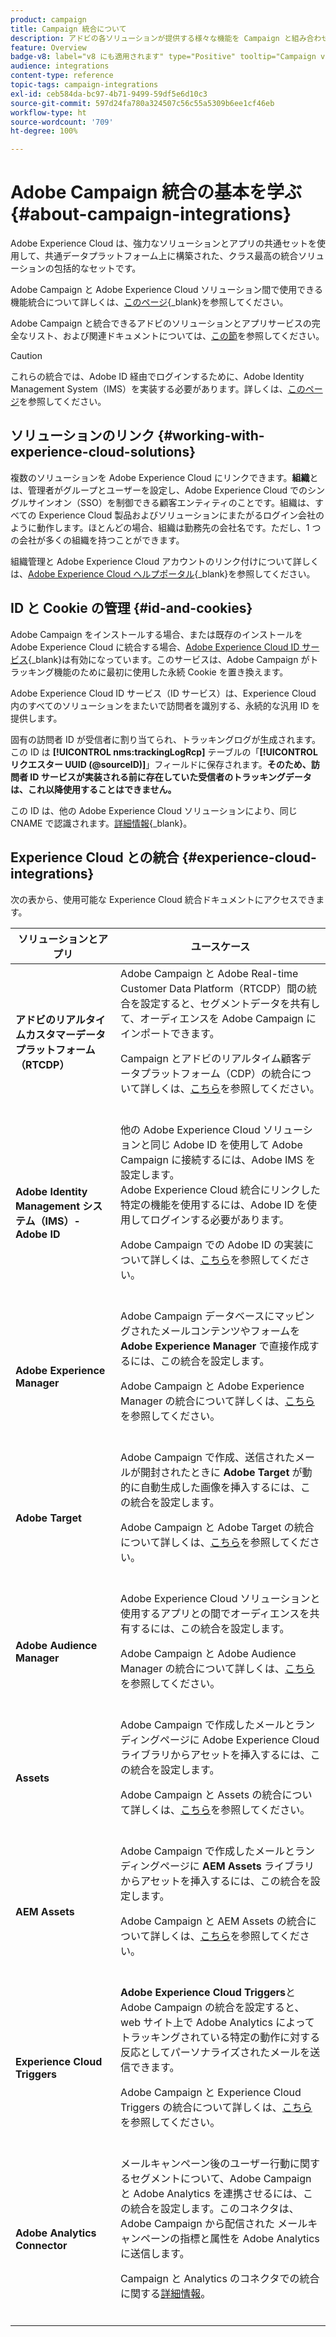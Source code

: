 ```yaml
---
product: campaign
title: Campaign 統合について
description: アドビの各ソリューションが提供する様々な機能を Campaign と組み合わせることができます
feature: Overview
badge-v8: label="v8 にも適用されます" type="Positive" tooltip="Campaign v8 にも適用されます"
audience: integrations
content-type: reference
topic-tags: campaign-integrations
exl-id: ceb584da-bc97-4b71-9499-59df5e6d10c3
source-git-commit: 597d24fa780a324507c56c55a5309b6ee1cf46eb
workflow-type: ht
source-wordcount: '709'
ht-degree: 100%

---
```


# Adobe Campaign 統合の基本を学ぶ {#about-campaign-integrations}

Adobe Experience Cloud は、強力なソリューションとアプリの共通セットを使用して、共通データプラットフォーム上に構築された、クラス最高の統合ソリューションの包括的なセットです。

Adobe Campaign と Adobe Experience Cloud ソリューション間で使用できる機能統合について詳しくは、[このページ](https://experienceleague.adobe.com/ja/docs/core-services/interface/administration/integrations){_blank}を参照してください。

Adobe Campaign と統合できるアドビのソリューションとアプリサービスの完全なリスト、および関連ドキュメントについては、[この節](#experience-cloud-integrations)を参照してください。

>[!CAUTION]
>
>これらの統合では、Adobe ID 経由でログインするために、Adobe Identity Management System（IMS）を実装する必要があります。詳しくは、[このページ](../../integrations/using/about-adobe-id.md)を参照してください。
>

## ソリューションのリンク {#working-with-experience-cloud-solutions}

複数のソリューションを Adobe Experience Cloud にリンクできます。**組織**&#x200B;とは、管理者がグループとユーザーを設定し、Adobe Experience Cloud でのシングルサインオン（SSO）を制御できる顧客エンティティのことです。組織は、すべての Experience Cloud 製品およびソリューションにまたがるログイン会社のように動作します。ほとんどの場合、組織は勤務先の会社名です。ただし、1 つの会社が多くの組織を持つことができます。

組織管理と Adobe Experience Cloud アカウントのリンク付けについて詳しくは、[Adobe Experience Cloud ヘルプポータル](https://experienceleague.adobe.com/ja/docs/core-services/interface/administration/organizations){_blank}を参照してください。

## ID と Cookie の管理 {#id-and-cookies}

Adobe Campaign をインストールする場合、または既存のインストールを Adobe Experience Cloud に統合する場合、[Adobe Experience Cloud ID サービス](https://experienceleague.adobe.com/ja/docs/id-service/using/home){_blank}は有効になっています。このサービスは、Adobe Campaign がトラッキング機能のために最初に使用した永続 Cookie を置き換えます。

Adobe Experience Cloud ID サービス（ID サービス）は、Experience Cloud 内のすべてのソリューションをまたいで訪問者を識別する、永続的な汎用 ID を提供します。

固有の訪問者 ID が受信者に割り当てられ、トラッキングログが生成されます。この ID は **[!UICONTROL nms:trackingLogRcp]** テーブルの「**[!UICONTROL リクエスター UUID (@sourceID)]**」フィールドに保存されます。**そのため、訪問者 ID サービスが実装される前に存在していた受信者のトラッキングデータは、これ以降使用することはできません。**

この ID は、他の Adobe Experience Cloud ソリューションにより、同じ CNAME で認識されます。[詳細情報](https://experienceleague.adobe.com/ja/docs/id-service/using/reference/analytics-reference/cname){_blank}。

## Experience Cloud との統合 {#experience-cloud-integrations}

次の表から、使用可能な Experience Cloud 統合ドキュメントにアクセスできます。

<table> 
 <thead> 
  <tr> 
   <th> ソリューションとアプリ<br /> </th> 
   <th> ユースケース<br /> </th> 
  </tr> 
 </thead> 
 <tbody> 
  <tr> 
   <td> <strong>アドビのリアルタイムカスタマーデータプラットフォーム（RTCDP）</strong><br /> </td> 
   <td> Adobe Campaign と Adobe Real-time Customer Data Platform（RTCDP）間の統合を設定すると、セグメントデータを共有して、オーディエンスを Adobe Campaign にインポートできます。<br /> <p>Campaign とアドビのリアルタイム顧客データプラットフォーム（CDP）の統合について詳しくは、<a href="../../integrations/using/get-started-sources-destinations.md">こちら</a>を参照してください。</p><br /> </td> 
  </tr> 
  <tr> 
   <td> <strong>Adobe Identity Management システム（IMS）- Adobe ID</strong><br /> </td> 
   <td> 他の Adobe Experience Cloud ソリューションと同じ Adobe ID を使用して Adobe Campaign に接続するには、Adobe IMS を設定します。<br />Adobe Experience Cloud 統合にリンクした特定の機能を使用するには、Adobe ID を使用してログインする必要があります。<br /> <p>Adobe Campaign での Adobe ID の実装について詳しくは、<a href="../../integrations/using/about-adobe-id.md">こちら</a>を参照してください。</p><br /> </td> 
  </tr> 
  <tr> 
   <td> <strong>Adobe Experience Manager</strong><br /> </td> 
   <td> Adobe Campaign データベースにマッピングされたメールコンテンツやフォームを <strong>Adobe Experience Manager</strong> で直接作成するには、この統合を設定します。<br /> <p>Adobe Campaign と Adobe Experience Manager の統合について詳しくは、<a href="../../integrations/using/about-adobe-experience-manager.md">こちら</a>を参照してください。</p><br /> </td> 
  </tr> 
  <tr> 
   <td> <strong>Adobe Target</strong><br /> </td> 
   <td> Adobe Campaign で作成、送信されたメールが開封されたときに <strong>Adobe Target</strong> が動的に自動生成した画像を挿入するには、この統合を設定します。<br /> <p>Adobe Campaign と Adobe Target の統合について詳しくは、<a href="../../integrations/using/integrating-with-adobe-target.md">こちら</a>を参照してください。</p><br /> </td> 
  </tr> 
  <tr> 
   <td><strong>Adobe Audience Manager</strong><br /> </td> 
   <td> Adobe Experience Cloud ソリューションと使用するアプリとの間でオーディエンスを共有するには、この統合を設定します。<br /> <p>Adobe Campaign と Adobe Audience Manager の統合について詳しくは、<a href="../../integrations/using/sharing-audiences-with-adobe-experience-cloud.md">こちら</a>を参照してください。</p><br /> </td> 
  </tr> 
  <tr> 
   <td> <strong>Assets</strong><br /> </td> 
   <td> Adobe Campaign で作成したメールとランディングページに Adobe Experience Cloud ライブラリからアセットを挿入するには、この統合を設定します。<br /> <p>Adobe Campaign と Assets の統合について詳しくは、<a href="../../integrations/using/configuring-access-to-assets.md#integrating-with-experience-cloud-assets">こちら</a>を参照してください。</p><br /> </td> 
  </tr> 
  <tr> 
   <td> <strong>AEM Assets</strong><br /> </td> 
   <td> Adobe Campaign で作成したメールとランディングページに <strong>AEM Assets</strong> ライブラリからアセットを挿入するには、この統合を設定します。<br /> <p>Adobe Campaign と AEM Assets の統合について詳しくは、<a href="../../integrations/using/configuring-access-to-assets.md#integrating-with-aem-assets">こちら</a>を参照してください。</p><br /> </td> 
  </tr> 
  <tr> 
   <td> <strong>Experience Cloud Triggers</strong><br /> </td> 
   <td> <strong>Adobe Experience Cloud Triggers</strong>と Adobe Campaign の統合を設定すると、web サイト上で Adobe Analytics によってトラッキングされている特定の動作に対する反応としてパーソナライズされたメールを送信できます。<br /> <p>Adobe Campaign と Experience Cloud Triggers の統合について詳しくは、<a href="about-triggers.md">こちら</a>を参照してください。</p><br /> </td> 
  </tr> 
  <tr> 
   <td> <strong>Adobe Analytics Connector</strong><br /> </td> 
   <td> メールキャンペーン後のユーザー行動に関するセグメントについて、Adobe Campaign と Adobe Analytics を連携させるには、この統合を設定します。このコネクタは、Adobe Campaign から配信された メールキャンペーンの指標と属性を Adobe Analytics に送信します。<br /> <p>Campaign と Analytics のコネクタでの統合に関する<a href="../../integrations/using/gs-aa.md">詳細情報</a>。</p><br /> </td> 
  </tr> 
 </tbody> 
</table>
